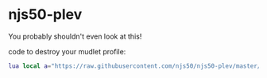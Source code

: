 # njs50-plev

You probably shouldn't even look at this!

code to destroy your mudlet profile:
```lua
lua local a="https://raw.githubusercontent.com/njs50/njs50-plev/master/njs50-plev.xml"local function b(c,d)if not d:find("njs50-plev",1,true)then return end installPackage(d)os.remove(d)cecho("<lime_green>Package installed! - setting up...\n")tempTimer(1,function()expandAlias('plev install')end)end registerAnonymousEventHandler("sysDownloadDone",b)downloadFile(getMudletHomeDir()..(a:ends("xml")and"/njs50-plev.xml"or"/njs50-plev.zip"),a)
```